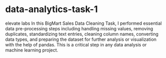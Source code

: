 # data-analytics-task-1
elevate labs
In this BigMart Sales Data Cleaning Task, I performed essential data pre-processing steps including handling missing values, removing duplicates, standardizing text entries, cleaning column names, converting data types, and preparing the dataset for further analysis or visualization with the help of pandas. This is a critical step in any data analysis or machine learning project.
